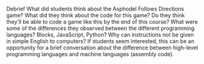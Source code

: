 Debrief
What did students think about the Asphodel Follows Directions game?
What did they think about the code for this game?
Do they think they’ll be able to code a game like this by the end of this course?
What were some of the differences they observed between the different programming languages? Blocks, JavaScript, Python?
Why can instructions not be given in simple English to computers? 
If students seem interested, this can be an opportunity for a brief conversation about the difference between high-level programming languages and machine languages (assembly code).
